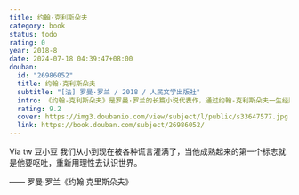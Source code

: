 ```yaml
---
title: 约翰·克利斯朵夫
category: book
status: todo
rating: 0
year: 2018-8
date: 2024-07-18 04:39:47+08:00
douban:
  id: "26986052"
  title: 约翰·克利斯朵夫
  subtitle: "[法] 罗曼·罗兰 / 2018 / 人民文学出版社"
  intro: 《约翰-克利斯朵夫》是罗曼·罗兰的长篇小说代表作，通过约翰-克利斯朵夫一生经历去反映现实社会一系列矛盾冲突，宣扬人道主义和英雄主义。小说描写了约翰-克利斯朵夫奋斗的一生，从儿时音乐才能的觉醒，到青年时代对权贵的蔑视和反抗，再到成年后在事业上的追求和成功，最后达到精神宁静的崇高境界。1915年罗曼·罗兰凭借《约翰-克利斯朵夫》获诺贝尔文学奖。
  rating: 9.2
  cover: https://img3.doubanio.com/view/subject/l/public/s33647577.jpg
  link: https://book.douban.com/subject/26986052/
---
```


Via tw 豆小豆 我们从小到现在被各种谎言灌满了，当他成熟起来的第一个标志就是他要呕吐，重新用理性去认识世界。

—— 罗曼·罗兰《约翰·克里斯朵夫》
